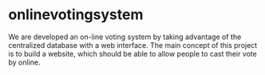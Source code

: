 # onlinevotingsystem
We are developed an on-line voting system by taking advantage of the centralized database with a web interface. The main concept of this project is to build a website, which should be able to allow people to cast their vote by online.  
